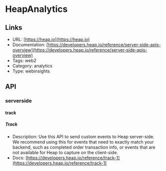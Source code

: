 # HeapAnalytics

## Links

* URL: [https://heap.io](https://heap.io)
* Documentation: [https://developers.heap.io/reference/server-side-apis-overview](https://developers.heap.io/reference/server-side-apis-overview)
* Tags: web2
* Category: analytics
* Type: webinsights

## API

### serverside

#### track

##### Track

* Description: Use this API to send custom events to Heap server-side. We recommend using this for events that need to exactly match your backend, such as completed order transaction info, or events that are not available for Heap to capture on the client-side.
* Docs: [https://developers.heap.io/reference/track-1](https://developers.heap.io/reference/track-1)
